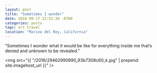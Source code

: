 ```yaml
---
layout: post
title: "Sometimes I wonder"
date: 2016-09-17 22:52:39 -0700
categories: posts
tags: art travel
location: "Marina del Rey, California"
---
```


&ldquo;Sometimes I wonder what it would be like for everything inside me that’s denied and unknown to be revealed.&rdquo;

<img src="{{ "/2016/29462990890_93b7308c60_k.jpg" | prepend: site.imagehost_url }}" />
